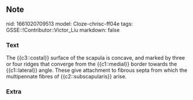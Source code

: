 ## Note
nid: 1661020709513
model: Cloze-chrisc-ff04e
tags: GSSE::!Contributor::Victor_Liu
markdown: false

### Text
<div>
  The {{c3::costal}} surface of the scapula is concave, and marked
  by three or four ridges that converge from the {{c1::medial}}
  border towards the {{c1::lateral}} angle. These give attachment
  to fibrous septa from which the multipennate fibres of
  {{c2::subscapularis}} arise.
</div>

### Extra

